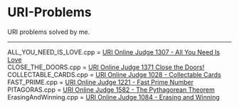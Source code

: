 # URI-Problems
URI problems solved by me.
<hr>

ALL_YOU_NEED_IS_LOVE.cpp = <a href= "https://www.urionlinejudge.com.br/judge/en/problems/view/1307"> URI Online Judge 1307 - All You Need Is Love</a> <br>
CLOSE_THE_DOORS.cpp = <a href= "https://www.urionlinejudge.com.br/judge/en/problems/view/1371">URI Online Judge 1371 Close the Doors! </a> <br>
COLLECTABLE_CARDS.cpp = <a href= "https://www.urionlinejudge.com.br/judge/en/problems/view/1028">URI Online Judge 1028 - Collectable Cards </a> <br>
FAST_PRIME.cpp = <a href= "https://www.urionlinejudge.com.br/judge/en/problems/view/1221"> URI Online Judge 1221 - Fast Prime Number</a> <br>
PITAGORAS.cpp = <a href= "https://www.urionlinejudge.com.br/judge/en/problems/view/1582">URI Online Judge 1582 - The Pythagorean Theorem </a> <br>
ErasingAndWinning.cpp = <a href= "https://www.urionlinejudge.com.br/judge/en/problems/view/1084">URI Online Judge 1084 - Erasing and Winning </a> <br>
